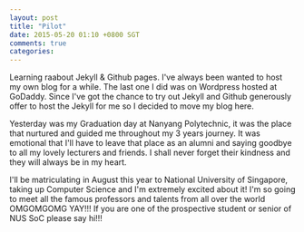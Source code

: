 ```yaml
---
layout: post
title: "Pilot"
date: 2015-05-20 01:10 +0800 SGT
comments: true
categories:
---
```


Learning raabout Jekyll & Github pages. I've always been wanted to host my own blog for a while. The last one I did was on Wordpress hosted at GoDaddy. Since I've got the chance to try out Jekyll and Github generously offer to host the Jekyll for me so I decided to move my blog here.

Yesterday was my Graduation day at Nanyang Polytechnic, it was the place that nurtured and guided me throughout my 3 years journey. It was emotional that I'll have to leave that place as an alumni and saying goodbye to all my lovely lecturers and friends. I shall never forget their kindness and they will always be in my heart.

I'll be matriculating in August this year to National University of Singapore, taking up Computer Science and I'm extremely excited about it! I'm so going to meet all the famous professors and talents from all over the world OMGOMGOMG YAY!!! If you are one of the prospective student or senior of NUS SoC please say hi!!!